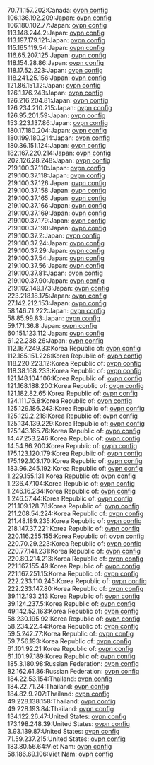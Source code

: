 70.71.157.202:Canada: [ovpn config](vpn/70_71_157_202.ovpn)  
106.136.192.209:Japan: [ovpn config](vpn/106_136_192_209.ovpn)  
106.180.102.77:Japan: [ovpn config](vpn/106_180_102_77.ovpn)  
113.148.244.2:Japan: [ovpn config](vpn/113_148_244_2.ovpn)  
113.197.179.121:Japan: [ovpn config](vpn/113_197_179_121.ovpn)  
115.165.119.54:Japan: [ovpn config](vpn/115_165_119_54.ovpn)  
116.65.207.125:Japan: [ovpn config](vpn/116_65_207_125.ovpn)  
118.154.28.86:Japan: [ovpn config](vpn/118_154_28_86.ovpn)  
118.17.52.223:Japan: [ovpn config](vpn/118_17_52_223.ovpn)  
118.241.25.156:Japan: [ovpn config](vpn/118_241_25_156.ovpn)  
121.86.151.12:Japan: [ovpn config](vpn/121_86_151_12.ovpn)  
126.1.176.243:Japan: [ovpn config](vpn/126_1_176_243.ovpn)  
126.216.204.81:Japan: [ovpn config](vpn/126_216_204_81.ovpn)  
126.234.210.215:Japan: [ovpn config](vpn/126_234_210_215.ovpn)  
126.95.201.59:Japan: [ovpn config](vpn/126_95_201_59.ovpn)  
153.223.137.86:Japan: [ovpn config](vpn/153_223_137_86.ovpn)  
180.17.180.204:Japan: [ovpn config](vpn/180_17_180_204.ovpn)  
180.199.180.214:Japan: [ovpn config](vpn/180_199_180_214.ovpn)  
180.36.151.124:Japan: [ovpn config](vpn/180_36_151_124.ovpn)  
182.167.220.214:Japan: [ovpn config](vpn/182_167_220_214.ovpn)  
202.126.28.248:Japan: [ovpn config](vpn/202_126_28_248.ovpn)  
219.100.37.110:Japan: [ovpn config](vpn/219_100_37_110.ovpn)  
219.100.37.118:Japan: [ovpn config](vpn/219_100_37_118.ovpn)  
219.100.37.126:Japan: [ovpn config](vpn/219_100_37_126.ovpn)  
219.100.37.158:Japan: [ovpn config](vpn/219_100_37_158.ovpn)  
219.100.37.165:Japan: [ovpn config](vpn/219_100_37_165.ovpn)  
219.100.37.166:Japan: [ovpn config](vpn/219_100_37_166.ovpn)  
219.100.37.169:Japan: [ovpn config](vpn/219_100_37_169.ovpn)  
219.100.37.179:Japan: [ovpn config](vpn/219_100_37_179.ovpn)  
219.100.37.190:Japan: [ovpn config](vpn/219_100_37_190.ovpn)  
219.100.37.2:Japan: [ovpn config](vpn/219_100_37_2.ovpn)  
219.100.37.24:Japan: [ovpn config](vpn/219_100_37_24.ovpn)  
219.100.37.29:Japan: [ovpn config](vpn/219_100_37_29.ovpn)  
219.100.37.54:Japan: [ovpn config](vpn/219_100_37_54.ovpn)  
219.100.37.56:Japan: [ovpn config](vpn/219_100_37_56.ovpn)  
219.100.37.81:Japan: [ovpn config](vpn/219_100_37_81.ovpn)  
219.100.37.90:Japan: [ovpn config](vpn/219_100_37_90.ovpn)  
219.102.149.173:Japan: [ovpn config](vpn/219_102_149_173.ovpn)  
223.218.18.175:Japan: [ovpn config](vpn/223_218_18_175.ovpn)  
27.142.212.153:Japan: [ovpn config](vpn/27_142_212_153.ovpn)  
58.146.71.222:Japan: [ovpn config](vpn/58_146_71_222.ovpn)  
58.85.99.83:Japan: [ovpn config](vpn/58_85_99_83.ovpn)  
59.171.36.8:Japan: [ovpn config](vpn/59_171_36_8.ovpn)  
60.151.123.112:Japan: [ovpn config](vpn/60_151_123_112.ovpn)  
61.22.238.26:Japan: [ovpn config](vpn/61_22_238_26.ovpn)  
112.167.249.33:Korea Republic of: [ovpn config](vpn/112_167_249_33.ovpn)  
112.185.151.226:Korea Republic of: [ovpn config](vpn/112_185_151_226.ovpn)  
118.220.223.12:Korea Republic of: [ovpn config](vpn/118_220_223_12.ovpn)  
118.38.168.233:Korea Republic of: [ovpn config](vpn/118_38_168_233.ovpn)  
121.148.104.106:Korea Republic of: [ovpn config](vpn/121_148_104_106.ovpn)  
121.168.188.200:Korea Republic of: [ovpn config](vpn/121_168_188_200.ovpn)  
121.182.82.65:Korea Republic of: [ovpn config](vpn/121_182_82_65.ovpn)  
124.111.76.8:Korea Republic of: [ovpn config](vpn/124_111_76_8.ovpn)  
125.129.186.243:Korea Republic of: [ovpn config](vpn/125_129_186_243.ovpn)  
125.129.2.218:Korea Republic of: [ovpn config](vpn/125_129_2_218.ovpn)  
125.134.139.229:Korea Republic of: [ovpn config](vpn/125_134_139_229.ovpn)  
125.143.165.76:Korea Republic of: [ovpn config](vpn/125_143_165_76.ovpn)  
14.47.253.246:Korea Republic of: [ovpn config](vpn/14_47_253_246.ovpn)  
14.54.86.200:Korea Republic of: [ovpn config](vpn/14_54_86_200.ovpn)  
175.123.120.179:Korea Republic of: [ovpn config](vpn/175_123_120_179.ovpn)  
175.192.103.170:Korea Republic of: [ovpn config](vpn/175_192_103_170.ovpn)  
183.96.245.192:Korea Republic of: [ovpn config](vpn/183_96_245_192.ovpn)  
1.229.155.131:Korea Republic of: [ovpn config](vpn/1_229_155_131.ovpn)  
1.236.47.104:Korea Republic of: [ovpn config](vpn/1_236_47_104.ovpn)  
1.246.16.234:Korea Republic of: [ovpn config](vpn/1_246_16_234.ovpn)  
1.246.57.44:Korea Republic of: [ovpn config](vpn/1_246_57_44.ovpn)  
211.109.128.78:Korea Republic of: [ovpn config](vpn/211_109_128_78.ovpn)  
211.208.54.224:Korea Republic of: [ovpn config](vpn/211_208_54_224.ovpn)  
211.48.189.235:Korea Republic of: [ovpn config](vpn/211_48_189_235.ovpn)  
218.147.37.221:Korea Republic of: [ovpn config](vpn/218_147_37_221.ovpn)  
220.116.255.155:Korea Republic of: [ovpn config](vpn/220_116_255_155.ovpn)  
220.70.29.223:Korea Republic of: [ovpn config](vpn/220_70_29_223.ovpn)  
220.77.141.231:Korea Republic of: [ovpn config](vpn/220_77_141_231.ovpn)  
220.80.214.213:Korea Republic of: [ovpn config](vpn/220_80_214_213.ovpn)  
221.167.155.49:Korea Republic of: [ovpn config](vpn/221_167_155_49.ovpn)  
221.167.251.15:Korea Republic of: [ovpn config](vpn/221_167_251_15.ovpn)  
222.233.110.245:Korea Republic of: [ovpn config](vpn/222_233_110_245.ovpn)  
222.233.147.80:Korea Republic of: [ovpn config](vpn/222_233_147_80.ovpn)  
39.112.193.213:Korea Republic of: [ovpn config](vpn/39_112_193_213.ovpn)  
39.124.237.5:Korea Republic of: [ovpn config](vpn/39_124_237_5.ovpn)  
49.142.52.163:Korea Republic of: [ovpn config](vpn/49_142_52_163.ovpn)  
58.230.195.92:Korea Republic of: [ovpn config](vpn/58_230_195_92.ovpn)  
58.234.22.44:Korea Republic of: [ovpn config](vpn/58_234_22_44.ovpn)  
59.5.242.77:Korea Republic of: [ovpn config](vpn/59_5_242_77.ovpn)  
59.7.56.193:Korea Republic of: [ovpn config](vpn/59_7_56_193.ovpn)  
61.101.92.21:Korea Republic of: [ovpn config](vpn/61_101_92_21.ovpn)  
61.101.97.189:Korea Republic of: [ovpn config](vpn/61_101_97_189.ovpn)  
185.3.180.98:Russian Federation: [ovpn config](vpn/185_3_180_98.ovpn)  
82.162.61.86:Russian Federation: [ovpn config](vpn/82_162_61_86.ovpn)  
184.22.53.154:Thailand: [ovpn config](vpn/184_22_53_154.ovpn)  
184.22.71.24:Thailand: [ovpn config](vpn/184_22_71_24.ovpn)  
184.82.9.207:Thailand: [ovpn config](vpn/184_82_9_207.ovpn)  
49.228.138.158:Thailand: [ovpn config](vpn/49_228_138_158.ovpn)  
49.228.193.84:Thailand: [ovpn config](vpn/49_228_193_84.ovpn)  
134.122.26.47:United States: [ovpn config](vpn/134_122_26_47.ovpn)  
173.198.248.39:United States: [ovpn config](vpn/173_198_248_39.ovpn)  
3.93.139.87:United States: [ovpn config](vpn/3_93_139_87.ovpn)  
71.59.237.215:United States: [ovpn config](vpn/71_59_237_215.ovpn)  
183.80.56.64:Viet Nam: [ovpn config](vpn/183_80_56_64.ovpn)  
58.186.69.106:Viet Nam: [ovpn config](vpn/58_186_69_106.ovpn)  
